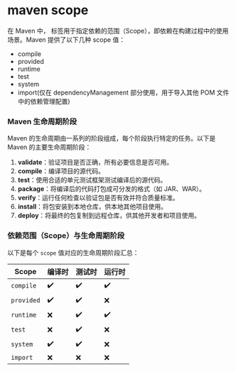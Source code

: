
# maven scope
在 Maven 中，<scope> 标签用于指定依赖的范围（Scope），即依赖在构建过程中的使用场景。Maven 提供了以下几种 scope 值：
- compile
- provided
- runtime
- test
- system
- import(仅在 dependencyManagement 部分使用，用于导入其他 POM 文件中的依赖管理配置)

### Maven 生命周期阶段

Maven 的生命周期由一系列的阶段组成，每个阶段执行特定的任务。以下是 Maven 的主要生命周期阶段：

1. **validate**：验证项目是否正确，所有必要信息是否可用。
2. **compile**：编译项目的源代码。
3. **test**：使用合适的单元测试框架测试编译后的源代码。
4. **package**：将编译后的代码打包成可分发的格式（如 JAR、WAR）。
5. **verify**：运行任何检查以验证包是否有效并符合质量标准。
6. **install**：将包安装到本地仓库，供本地其他项目使用。
7. **deploy**：将最终的包复制到远程仓库，供其他开发者和项目使用。

### 依赖范围（Scope）与生命周期阶段

以下是每个 `scope` 值对应的生命周期阶段汇总：

| Scope     | 编译时 | 测试时 | 运行时 |
|-----------|--------|--------|--------|
| `compile` | ✔️     | ✔️     | ✔️     |
| `provided`| ✔️     | ✔️     | ❌     |
| `runtime` | ❌     | ✔️     | ✔️     |
| `test`    | ❌     | ✔️     | ❌     |
| `system`  | ✔️     | ✔️     | ❌     |
| `import`  | ❌     | ❌     | ❌     |
